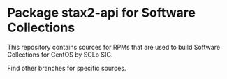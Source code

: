 # Package stax2-api for Software Collections

This repository contains sources for RPMs that are used
to build Software Collections for CentOS by SCLo SIG.

Find other branches for specific sources.
